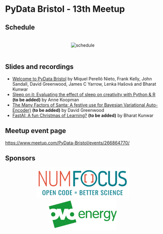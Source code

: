 # PyData Bristol - 13th Meetup

## Schedule

<p align="center">
  <img alt="schedule" src="./images/2019_12_schedule.svg" vspace="20" width="450"/>
</p>

## Slides and recordings

- [Welcome to PyData Bristol][slides:1] by Miquel Perelló Nieto, Frank Kelly,
John Sandall, David Greenwood, James C Yarrow, Lenka Hašová and Bharat Kunwar
- [Sleep on it: Evaluating the effect of sleep on creativity with Python & R][slides:2] **(to be added)** by Anne Koopman
- [The Many Factors of Santa: A festive use for Bayesian Variational Auto-Encoder)][slides:3] **(to be added)** by David Greenwood
- [FastAI: A fun Christmas of Learning?][slides:4] **(to be added)** by Bharat Kunwar

[slides:1]: ./pydata_bristol_1.pdf
[slides:2]:  ./pydata_bristol_2.pdf
[slides:3]:  ./pydata_bristol_3.pdf
[slides:4]:  ./pydata_bristol_4.pdf
[slides:5]:  ./pydata_bristol_5.pdf

## Meetup event page

https://www.meetup.com/PyData-Bristol/events/266864770/

## Sponsors

<p align="center">
  <a href="https://www.numfocus.org/"><img alt='NumFocus logo' src="./images/logos/numfocus_logo.png" hspace="20" height="100"/></a>
  <a href="https://www.ovoenergy.com/careers/vacancies"><img alt='ovo energy logo' src="./images/logos/ovo_energy_logo.jpg" hspace="20" height="100"/></a>
</p>
